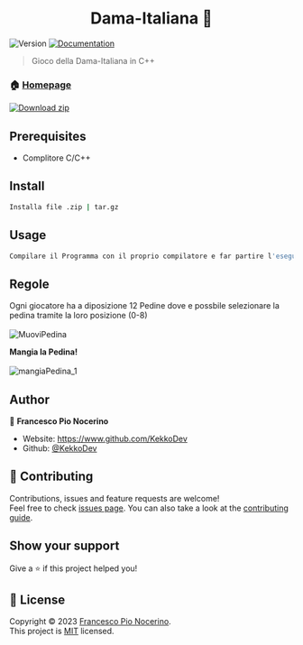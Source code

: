 <h1 align="center">Dama-Italiana 👋</h1>
<p>
  <img alt="Version" src="https://img.shields.io/badge/version-2.0.0-blue.svg?cacheSeconds=2592000" />
  <a href="https://github.com/kefranabg/readme-md-generator#readme" target="_blank">
    <img alt="Documentation" src="https://img.shields.io/badge/documentation-yes-brightgreen.svg" />
  </a>
</p>

> Gioco della Dama-Italiana in C++

### 🏠 [Homepage](https://www.github.com/KekkoDev/Dama-Italiana)

[![Download zip](https://custom-icon-badges.herokuapp.com/badge/-Download-blue?style=for-the-badge&logo=download&logoColor=white "Download zip")](https://github.com/KekkoDev/Dama-Italiana/archive/refs/heads/main.zip)

## Prerequisites

- Complitore C/C++

## Install

```sh
Installa file .zip | tar.gz 
```

## Usage

```sh
Compilare il Programma con il proprio compilatore e far partire l'eseguibile
```

## Regole
Ogni giocatore ha a diposizione 12 Pedine dove e possbile selezionare la pedina tramite la loro posizione (0-8)<br>
<br>
![MuoviPedina](https://user-images.githubusercontent.com/91205851/210286117-4d5df2de-c97b-4549-bfa3-fe8c03f8aa15.gif)
<br>

**Mangia la Pedina!**
<br>
<br>
![mangiaPedina_1](https://user-images.githubusercontent.com/91205851/210286276-631668a2-ba06-4032-a3d4-24647d696404.gif)
<br>

## Author

👤 **Francesco Pio Nocerino**

* Website: https://www.github.com/KekkoDev
* Github: [@KekkoDev](https://github.com/KekkoDev)

## 🤝 Contributing

Contributions, issues and feature requests are welcome!<br />Feel free to check [issues page](https://github.com/kefranabg/readme-md-generator/issues). You can also take a look at the [contributing guide](https://github.com/kefranabg/readme-md-generator/blob/master/CONTRIBUTING.md).

## Show your support

Give a ⭐️ if this project helped you!

## 📝 License

Copyright © 2023 [Francesco Pio Nocerino](https://github.com/KekkoDev).<br />
This project is [MIT](https://github.com/kefranabg/readme-md-generator/blob/master/LICENSE) licensed.


